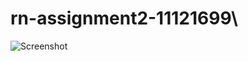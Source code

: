 # rn-assignment2-11121699\
![Screenshot]("C:\Users\User\rn-assignment2-11121699\photo_5956408337589453285_y.jpg")
